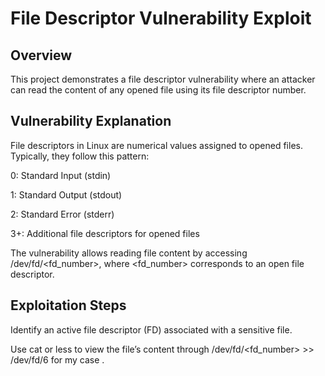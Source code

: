 # File Descriptor Vulnerability Exploit

## Overview

This project demonstrates a file descriptor vulnerability where an attacker can read the content of any opened file using its file descriptor number.

## Vulnerability Explanation

File descriptors in Linux are numerical values assigned to opened files. Typically, they follow this pattern:

0: Standard Input (stdin)

1: Standard Output (stdout)

2: Standard Error (stderr)

3+: Additional file descriptors for opened files

The vulnerability allows reading file content by accessing /dev/fd/<fd_number>, where <fd_number> corresponds to an open file descriptor.

## Exploitation Steps

Identify an active file descriptor (FD) associated with a sensitive file.

Use cat or less to view the file’s content through /dev/fd/<fd_number> >> /dev/fd/6 for my case .
